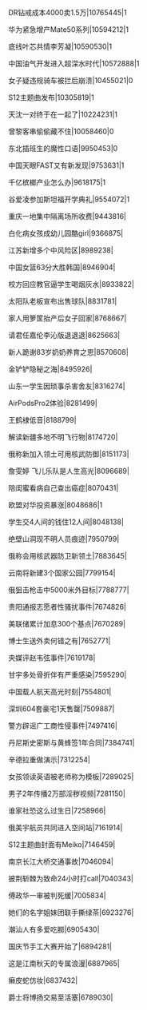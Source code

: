 DR钻戒成本4000卖1.5万|10765445|1

华为紧急增产Mate50系列|10594212|1

底线叶芯共情李芳凝|10590530|1

中国油气开发进入超深水时代|10572888|1

女子疑违规骑车被拦后崩溃|10455021|0

S12主题曲发布|10305819|1

天沈一对终于在一起了|10224231|1

曾黎客串偷偷藏不住|10058460|0

东北插班生的魔性口语|9950453|0

中国天眼FAST又有新发现|9753631|1

千亿槟榔产业怎么办|9618175|1

谷爱凌参加斯坦福开学典礼|9554072|1

重庆一地集中隔离场所收费|9443816|

白化病女孩成幼儿园酷girl|9366875|

江苏新增多个中风险区|8989238|

中国女篮63分大胜韩国|8946904|

校方回应教官逼学生喝烟灰水|8933822|

太阳队老板宣布出售球队|8831781|

家人用箩筐抬产后女子回家|8768667|

请君任嘉伦李沁版退退退|8625663|

新人跪谢83岁奶奶养育之恩|8570608|

金铲铲隐秘之海|8495926|

山东一学生因琐事杀害舍友|8316274|

AirPodsPro2体验|8281499|

王鹤棣低音|8188799|

解读新疆多地不明飞行物|8174720|

俄称新加入领土可用核武防御|8151173|

詹雯婷 飞儿乐队是人生高光|8096689|

陪闺蜜看病自己查出癌症|8070431|

欧盟对华投资暴涨|8048686|1

学生交4人间的钱住12人间|8048138|

绝壁山洞现不明人员痕迹|7950799|

俄称会用核武器防卫新领土|7883645|

云南将新建3个国家公园|7799154|

俄狙击枪击中5000米外目标|7788777|

贵阳通报志愿者性骚扰事件|7674826|

美联储累计加息300个基点|7670289|

博士生送外卖何错之有|7652771|

央媒评赵韦弦事件|7619178|

甘宇多处骨折伴有严重感染|7595290|

中国载人航天高光时刻|7554801|

深圳604套豪宅1天售罄|7509887|

警方辟谣广工商性侵事件|7497416|

丹尼斯史密斯与黄蜂签1年合同|7384741|

辛德拉重做演示|7312254|

女孩领读英语被老师称为模板|7289025|

男子2年传播2万部淫秽视频|7281150|

谁家社恐这么过生日|7258966|

俄美宇航员共同进入空间站|7161914|

S12主题曲封面有Meiko|7146459|

南京长江大桥交通事故|7046094|

披荆斩棘为致命24小时打call|7040343|

傅政华一审被判死缓|7005834|

她们的名字姐妹团联手撕绿茶|6923276|

潮汕人有多爱吃朥|6905430|

国庆节手工大赛开始了|6894281|

这是江南秋天的专属浪漫|6887965|

癞皮蛇仿妆|6837432|

爵士将博扬交易至活塞|6789030|

